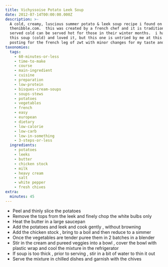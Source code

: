 ```yaml
---
title: Vichyssoise Potato Leek Soup
date: 2012-07-14T00:00:00.000Z
description: >-
  A cold, creamy, luscious summer potato & leek soup recipe i found on
  thenibble.com.  this was created by a french chef and it is traditionally
  served cold can be served hot for those in their winter months.  i have had
  this soup (cold) and loved it, but this one is untried by me at this time. 
  posting for the french leg of zwt with minor changes for my taste and texture.
taxonomies:
  tags:
    - 60-minutes-or-less
    - time-to-make
    - course
    - main-ingredient
    - cuisine
    - preparation
    - low-protein
    - bisques-cream-soups
    - soups-stews
    - potatoes
    - vegetables
    - french
    - easy
    - european
    - dietary
    - low-calorie
    - low-carb
    - low-in-something
    - 3-steps-or-less
  ingredients:
    - potatoes
    - leeks
    - butter
    - chicken stock
    - milk
    - heavy cream
    - salt
    - white pepper
    - fresh chives
extra:
  minutes: 45
---
```

 - Peel and thinly slice the potatoes
 - Remove the tops from the leek and finely chop the white bulbs only
 - Heat the butter in a large saucepan
 - Add the potatoes and leek and cook gently , without browning
 - Add the chicken stock , bring to a boil and then reduce to a simmer
 - Once the vegetables are tender puree them in 2 batches in a blender
 - Stir in the cream and pureed veggies into a bowl , cover the bowl with plastic wrap and cool the mixture in the refrigerator
 - If soup is too thick , prior to serving , stir in a bit of water to thin it out
 - Serve the mixture in chilled dishes and garnish with the chives
